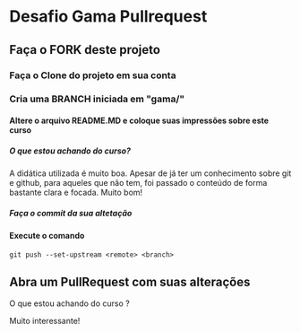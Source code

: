 # Desafio Gama Pullrequest

## Faça o FORK deste projeto

### Faça o Clone do projeto em sua conta

### Cria uma BRANCH iniciada em "gama/"

#### Altere o arquivo README.MD e coloque suas impressões sobre este curso

##### O que estou achando do curso?

A didática utilizada é muito boa. Apesar de já ter um conhecimento sobre git e github, para aqueles que não tem, foi passado o conteúdo de forma bastante clara e focada. Muito bom!

##### Faça o commit da sua altetação

#### Execute o comando

`git push --set-upstream <remote> <branch>`

## Abra um PullRequest com suas alterações

O que estou achando do curso ?

Muito interessante!
